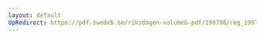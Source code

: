 ```yaml
---
layout: default
UpRedirect: https://pdf.swedeb.se/riksdagen-volumeG-pdf/199798/reg_199798/reg_199798_0283.pdf
---
```


